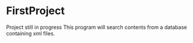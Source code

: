 # FirstProject

Project still in progress
This program will search contents from a database containing xml files.
